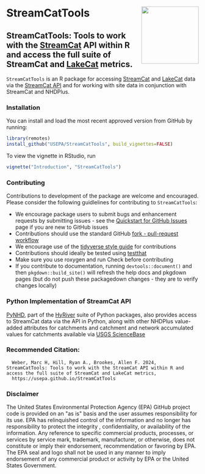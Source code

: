 # StreamCatTools <img src="man/figures/logo.png" align="right" alt="" width="150" />

## StreamCatTools: Tools to work with the [StreamCat](https://www.epa.gov/national-aquatic-resource-surveys/streamcat-dataset) API within R and access the full suite of StreamCat and [LakeCat](https://www.epa.gov/national-aquatic-resource-surveys/lakecat-dataset) metrics.


`StreamCatTools` is an R package for accessing [StreamCat](https://www.epa.gov/national-aquatic-resource-surveys/streamcat-dataset) and [LakeCat](https://www.epa.gov/national-aquatic-resource-surveys/lakecat-dataset) data via the [StreamCat API](https://usepa.github.io/StreamCatWebServices_Public/#/) and for working with site data in conjunction with StreamCat and NHDPlus. 

### Installation

You can install and load the most recent approved version from GitHub by running:

```r
library(remotes)
install_github("USEPA/StreamCatTools", build_vignettes=FALSE)
```

To view the vignette in RStudio, run
```r
vignette("Introduction", "StreamCatTools")
```
### Contributing
Contributions to development of the package are welcome and encouraged. Please consider the following guidlelines for contributing to `StreamCatTools`:

- We encourage package users to submit bugs and enhancement requests by submitting issues - see the [Quickstart for GitHub Issues](https://docs.github.com/en/issues/tracking-your-work-with-issues/quickstart) page if you are new to GitHub issues
- Contributions should use the standard GitHub [fork - pull-request workflow](https://gist.github.com/Chaser324/ce0505fbed06b947d962)
- We encourage use of the [tidyverse style guide](https://style.tidyverse.org/) for contributions
- Contributions should ideally be tested using [testthat](https://testthat.r-lib.org/)
- Make sure you use roxygen and run Check before contributing
- If you contribute to documentation, running `devtools::document()` and then `pkgdown::build_site()` will refresh the help docs and pkgdown pages (but do not push these packagedown changes - they are to verify changes locally)

### Python Implementation of StreamCat API
[PyNHD](https://github.com/hyriver/pynhd), part of the [HyRiver](https://github.com/hyriver) suite of Python packages, also provides access to StreamCat data via the API in Python, along with other NHDPlus value-added attributes for catchments and catchment and network accumulated values for catchments available via [USGS ScienceBase](https://sciencebase.usgs.gov/)

### Recommended Citation:
```
  Weber, Marc H, Hill, Ryan A., Brookes, Allen F. 2024, StreamCatTools: Tools to work with the StreamCat API within R and access the full suite of StreamCat and LakeCat metrics,
  https://usepa.github.io/StreamCatTools
```
### Disclaimer
The United States Environmental Protection Agency (EPA) GitHub project code is provided on an "as is" basis and the user assumes responsibility for its use.  EPA has relinquished control of the information and no longer has responsibility to protect the integrity , confidentiality, or availability of the information.  Any reference to specific commercial products, processes, or services by service mark, trademark, manufacturer, or otherwise, does not constitute or imply their endorsement, recommendation or favoring by EPA.  The EPA seal and logo shall not be used in any manner to imply endorsement of any commercial product or activity by EPA or the United States Government.
